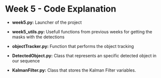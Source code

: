 # Week 5 - Code Explanation

  - **week5.py:** Launcher of the project

  - **week5_utils.py:** Usefull functions from previous weeks for getting the masks with the detections

  - **objectTracker.py:** Function that performs the object tracking

  - **DetectedObject.py:** Class that represents an specific detected object in our sequence

  - **KalmanFilter.py:** Class that stores the Kalman Filter variables.

